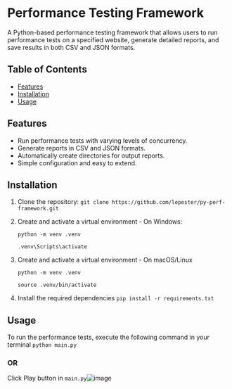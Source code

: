 # Performance Testing Framework

A Python-based performance testing framework that allows users to run performance tests on a specified website, generate detailed reports, and save results in both CSV and JSON formats.

## Table of Contents

- [Features](#features)
- [Installation](#installation)
- [Usage](#usage)


## Features

- Run performance tests with varying levels of concurrency.
- Generate reports in CSV and JSON formats.
- Automatically create directories for output reports.
- Simple configuration and easy to extend.

## Installation

1. Clone the repository:
   ```git clone https://github.com/lepester/py-perf-framework.git```

2. Create and activate a virtual environment - On Windows:

   ```python -m venv .venv```
 
   ```.venv\Scripts\activate```

3. Create and activate a virtual environment - On macOS/Linux

   ```python -m venv .venv```

   ```source .venv/bin/activate```
4. Install the required dependencies
   ```pip install -r requirements.txt```

## Usage
To run the performance tests, execute the following command in your terminal
   ```python main.py```

### OR
   
Click Play button in ```main.py```![image](https://github.com/user-attachments/assets/8668c877-555f-4746-8493-2a4e3bab3594)

